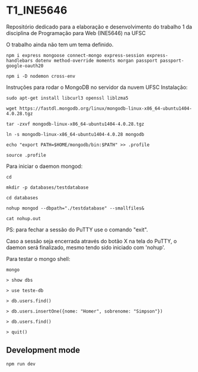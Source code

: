 # T1_INE5646

Repositório dedicado para a elaboração e desenvolvimento do trabalho 1 da disciplina de Programação para Web (INE5646) na UFSC

O trabalho ainda não tem um tema definido.

`npm i express mongoose connect-mongo express-session express-handlebars dotenv method-override moments morgan passport passport-google-oauth20`

`npm i -D nodemon cross-env`

Instruções para rodar o MongoDB no servidor da nuvem UFSC
Instalação:

`sudo apt-get install libcurl3 openssl liblzma5`

`wget https://fastdl.mongodb.org/linux/mongodb-linux-x86_64-ubuntu1404-4.0.28.tgz`

`tar -zxvf mongodb-linux-x86_64-ubuntu1404-4.0.28.tgz`

`ln -s mongodb-linux-x86_64-ubuntu1404-4.0.28 mongodb`

`echo "export PATH=$HOME/mongodb/bin:$PATH" >> .profile`

`source .profile`

Para iniciar o daemon mongod:

`cd`

`mkdir -p databases/testdatabase`

`cd databases`

`nohup mongod --dbpath="./testdatabase" --smallfiles&`

`cat nohup.out`

PS: para fechar a sessão do PuTTY use o comando "exit".

Caso a sessão seja encerrada através do botão X na tela do PuTTY, o daemon será finalizado, mesmo tendo sido iniciado com 'nohup'.

Para testar o mongo shell:

`mongo`

`> show dbs`

`> use teste-db`

`> db.users.find()`

`> db.users.insertOne({nome: "Homer", sobrenome: "Simpson"})`

`> db.users.find()`

`> quit()`

## Development mode

`npm run dev`
